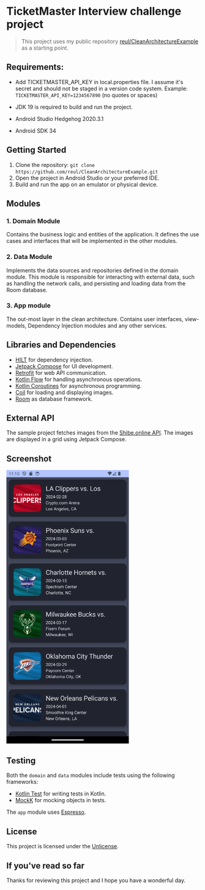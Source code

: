 # TicketMaster Interview challenge project

> This project uses my public repository [reul/CleanArchitectureExample](https://github.com/reul/CleanArchitectureExample) as a starting point.


## Requirements:

- Add TICKETMASTER_API_KEY in local.properties file. I assume it's secret and should not be staged in a version code system.
  Example: `TICKETMASTER_API_KEY=1234567890` (no quotes or spaces)

- JDK 19 is required to build and run the project.
- Android Studio Hedgehog 2020.3.1
- Android SDK 34

## Getting Started

1. Clone the repository: `git clone https://github.com/reul/CleanArchitectureExample.git`
2. Open the project in Android Studio or your preferred IDE.
3. Build and run the app on an emulator or physical device.



## Modules

### 1. Domain Module

Contains the business logic and entities of the application. It defines the use cases and interfaces that will be implemented in the other modules.

### 2. Data Module

Implements the data sources and repositories defined in the domain module. This module is responsible for interacting with external data, such as handling the network calls, and persisting and loading data from the Room database.

### 3. App module

The out-most layer in the clean architecture. Contains user interfaces, view-models, Dependency Injection
modules and any other services.

## Libraries and Dependencies

- [HILT](https://dagger.dev/hilt/) for dependency injection.
- [Jetpack Compose](https://developer.android.com/jetpack/compose) for UI development.
- [Retrofit](https://square.github.io/retrofit/) for web API communication.
- [Kotlin Flow](https://kotlinlang.org/docs/flow.html) for handling asynchronous operations.
- [Kotlin Coroutines](https://kotlinlang.org/docs/coroutines-overview.html) for asynchronous programming.
- [Coil](https://coil-kt.github.io/coil/) for loading and displaying images.
- [Room](https://developer.android.com/jetpack/androidx/releases/room/) as database framework.

## External API

The sample project fetches images from the [Shibe.online API](https://shibe.online/api/). The images are displayed in a grid using Jetpack Compose.

## Screenshot

<img src="Screenshot.png" alt="Screenshot" width="320px" />

## Testing

Both the `domain` and `data` modules include tests using the following frameworks:

- [Kotlin Test](https://kotlinlang.org/api/latest/kotlin.test/) for writing tests in Kotlin.
- [MockK](https://mockk.io/) for mocking objects in tests.


The `app` module uses [Espresso](https://developer.android.com/training/testing/espresso).

## License

This project is licensed under the [Unlicense](LICENSE).


## If you've read so far

Thanks for reviewing this project and I hope you have a wonderful day.